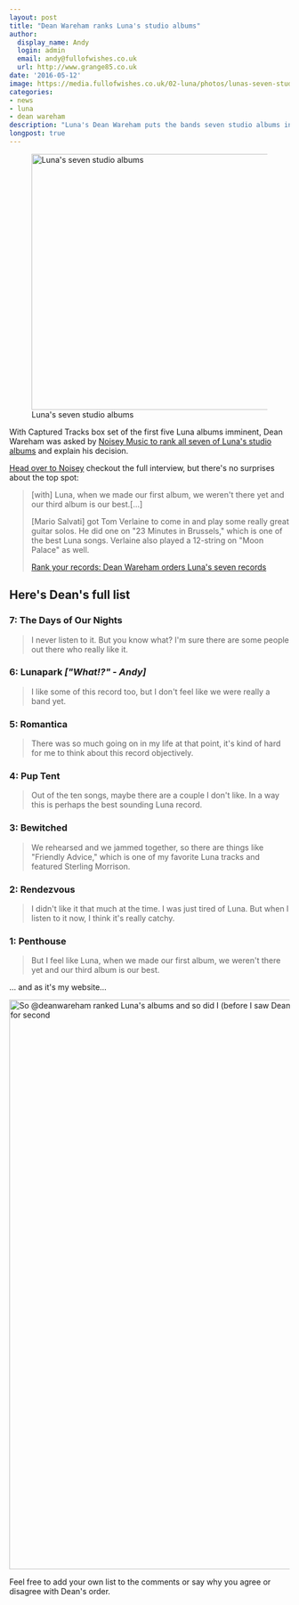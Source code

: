 ```yaml
---
layout: post
title: "Dean Wareham ranks Luna's studio albums"
author:
  display_name: Andy
  login: admin
  email: andy@fullofwishes.co.uk
  url: http://www.grange85.co.uk
date: '2016-05-12'
image: https://media.fullofwishes.co.uk/02-luna/photos/lunas-seven-studio-albums.jpg
categories:
- news
- luna
- dean wareham
description: "Luna's Dean Wareham puts the bands seven studio albums in his order of preference for Noisey Music"
longpost: true
---
```


<figure><a data-flickr-embed="true"  href="https://www.flickr.com/photos/grange85/26976992575/in/dateposted/" title="Luna&#x27;s seven studio albums"><img src="https://farm8.staticflickr.com/7522/26976992575_089135f8f0_b.jpg" width="1024" height="460" alt="Luna&#x27;s seven studio albums"></a><figcaption>Luna's seven studio albums</figcaption></figure>

<p class="lead">With Captured Tracks box set of the first five Luna albums imminent, Dean Wareham was asked by <a href="http://noisey.vice.com/blog/rank-your-records-luna-dean-wareham" target="blank">Noisey Music to rank all seven of Luna's studio albums</a> and explain his decision.</p>

<p><a href="http://noisey.vice.com/blog/rank-your-records-luna-dean-wareham">Head over to Noisey</a> checkout the full interview, but there's no surprises about the top spot:</p>

<blockquote><p>[with] Luna, when we made our first album, we weren't there yet and our third album is our best.[&hellip;]</p>
<p>[Mario Salvati] got Tom Verlaine to come in and play some really great guitar solos. He did one on "23 Minutes in Brussels," which is one of the best Luna songs. Verlaine also played a 12-string on "Moon Palace" as well. </p>
<footer><a href="http://noisey.vice.com/blog/rank-your-records-luna-dean-wareham">Rank your records: Dean Wareham orders Luna's seven records</a></footer></blockquote>

<h2>Here's Dean's full list</h2>
<!--more-->

<h3>7: The Days of Our Nights</h3><blockquote>I never listen to it. But you know what? I'm sure there are some people out there who really like it. </blockquote>

<h3>6: Lunapark <em>["What!?" - Andy]</em></h3> <blockquote>I like some of this record too, but I don't feel like we were really a band yet. </blockquote>

<h3>5: Romantica</h3><blockquote>There was so much going on in my life at that point, it's kind of hard for me to think about this record objectively.</blockquote>

<h3>4: Pup Tent</h3><blockquote>Out of the ten songs, maybe there are a couple I don't like. In a way this is perhaps the best sounding Luna record.</blockquote>

<h3>3: Bewitched</h3><blockquote>We rehearsed and we jammed together, so there are things like "Friendly Advice," which is one of my favorite Luna tracks and featured Sterling Morrison.</blockquote>

<h3>2: Rendezvous</h3><blockquote>I didn't like it that much at the time. I was just tired of Luna. But when I listen to it now, I think it's really catchy. </blockquote>

<h3>1: Penthouse</h3><blockquote>But I feel like Luna, when we made our first album, we weren't there yet and our third album is our best.</blockquote>

<p>&hellip; and as it's my website&hellip;</p>
<a data-flickr-embed="true"  href="https://www.flickr.com/photos/grange85/26941678646/in/dateposted/" title="So @deanwareham ranked Luna&#x27;s albums and so did I (before I saw Dean&#x27;s list). To be honest the first and last are right and the rest are a great big tie for second"><img src="https://farm8.staticflickr.com/7502/26941678646_efa8f30b8b_b.jpg" width="1024" height="1024" alt="So @deanwareham ranked Luna&#x27;s albums and so did I (before I saw Dean&#x27;s list). To be honest the first and last are right and the rest are a great big tie for second"></a>


<p>Feel free to add your own list to the comments or say why you agree or disagree with Dean's order.</p>
